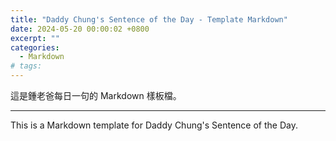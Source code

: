 ```yaml
---
title: "Daddy Chung's Sentence of the Day - Template Markdown"
date: 2024-05-20 00:00:02 +0800
excerpt: ""
categories:
  - Markdown
# tags:
---
```


這是鍾老爸每日一句的 Markdown 樣板檔。

<!--
錯字:
AAA > BBB
-->

---

This is a Markdown template for Daddy Chung's Sentence of the Day.
